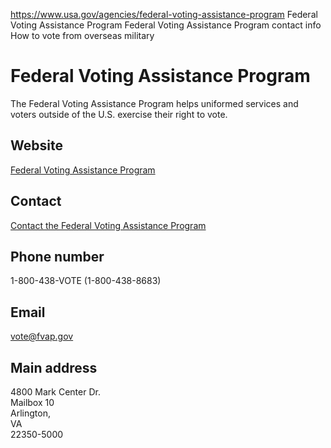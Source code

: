 

https://www.usa.gov/agencies/federal-voting-assistance-program
Federal Voting Assistance Program
Federal Voting Assistance Program contact info
How to vote from overseas military

Federal Voting Assistance Program
=================================

The Federal Voting Assistance Program helps uniformed services and voters outside of the U.S. exercise their right to vote.

Website
-------

[Federal Voting Assistance Program](https://www.fvap.gov/)

Contact
-------

[Contact the Federal Voting Assistance Program](https://www.fvap.gov/info/contact)

Phone number
------------

1-800-438-VOTE (1-800-438-8683)

Email
-----

[vote@fvap.gov](mailto:vote@fvap.gov)

Main address
------------

4800 Mark Center Dr.  
Mailbox 10  
Arlington,  
VA  
22350-5000
